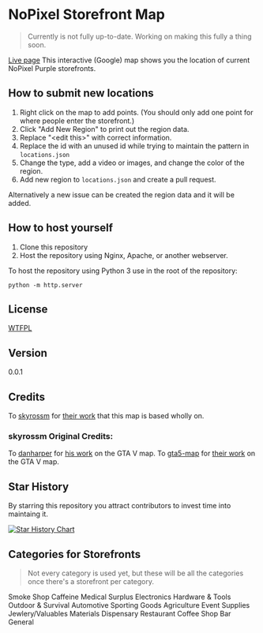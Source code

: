 NoPixel Storefront Map
====
> Currently is not fully up-to-date. Working on making this fully a thing soon.

[Live page](https://gamenew09.github.io/np-purple-storefronts/)
This interactive (Google) map shows you the location of current NoPixel Purple storefronts.

## How to submit new locations
1. Right click on the map to add points. (You should only add one point for where people enter the storefront.)
2. Click "Add New Region" to print out the region data.
3. Replace "\<edit this\>" with correct information.
4. Replace the id with an unused id while trying to maintain the pattern in `locations.json`
5. Change the type, add a video or images, and change the color of the region.
6. Add new region to `locations.json` and create a pull request.

Alternatively a new issue can be created the region data and it will be added.

## How to host yourself

1. Clone this repository
2. Host the repository using Nginx, Apache, or another webserver.

To host the repository using Python 3 use in the root of the repository:
```
python -m http.server
```

## License

[WTFPL](LICENSE)

## Version

0.0.1

## Credits

To [skyrossm](https://github.com/skyrossm/np-gangmap) for [their work](https://github.com/skyrossm/np-gangmap) that this map is based wholly on.

### skyrossm Original Credits:
To [danharper](https://github.com/danharper/) for [his work](https://github.com/danharper/GTAV) on the GTA V map.
To [gta5-map](https://github.com/gta5-map) for [their work](https://github.com/gta5-map/gta5-map.github.io) on the GTA V map.

## Star History

By starring this repository you attract contributors to invest time into maintaing it.

[![Star History Chart](https://api.star-history.com/svg?repos=gamenew09/np-purple-storefronts&type=Date)](https://star-history.com/#gamenew09/np-purple-storefronts)

## Categories for Storefronts
> Not every category is used yet, but these will be all the categories once there's a storefront per category.

Smoke Shop
Caffeine
Medical
Surplus
Electronics
Hardware & Tools
Outdoor & Survival
Automotive
Sporting Goods
Agriculture
Event Supplies
Jewlery/Valuables
Materials
Dispensary
Restaurant
Coffee Shop
Bar
General
